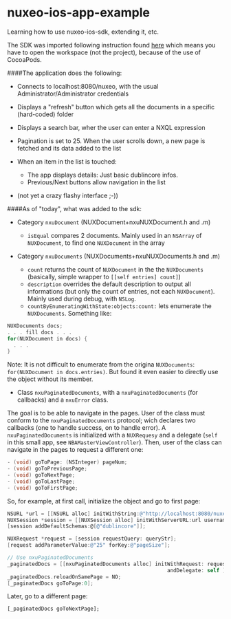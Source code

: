nuxeo-ios-app-example
=====================

Learning how to use nuxeo-ios-sdk, extending it, etc.

The SDK was imported following instruction found [here](http://doc.nuxeo.com/x/2Ir1) which means you have to open the workspace (not the project), because of the use of CocoaPods.

####The application does the following:

* Connects to localhost:8080/nuxeo, with the usual Administrator/Administrator credentials

* Displays a "refresh" button which gets all the documents in a specific (hard-coded) folder

* Displays a search bar, wher the user can enter a NXQL expression

* Pagination is set to 25. When the user scrolls down, a new page is fetched and its data added to the list

* When an item in the list is touched:
	* The app displays details: Just basic dublincore infos.
	* Previous/Next buttons allow navigation in the list

* (not yet a crazy flashy interface ;-))

 

####As of "today", what was added to the sdk:

* Category `nxuDocument` (NUXDocument+nxuNUXDocument.h and .m)
    * `isEqual` compares 2 documents. Mainly used in an `NSArray` of `NUXDocument`, to find one `NUXDocument` in the array

* Category `nxuDocuments` (NUXDocuments+nxuNUXDocuments.h and .m)
	* `count` returns the count of `NUXDocument` in the the `NUXDocuments` (basically, simple wrapper to `[[self entries] count]`)
	* `description` overrides the default description to output all informations (but only the count of entries, not each `NUXDocument`). Mainly used during debug, with `NSLog`.
	* `countByEnumeratingWithState:objects:count:` lets enumerate the `NUXDocuments`. Something like:

```objective-c
NUXDocuments docs;
. . . fill docs . . .
for(NUXDocument in docs) {
  . . .
}
```
 Note: It is not difficult to enumerate from the origina `NUXDocuments`: `for(NUXDocument in docs.entries)`. But found it even easier to directly use the object without its member.

* Class `nxuPaginatedDocuments`, with a `nxuPaginatedDocuments` (for callbacks) and a `nxuError` class.

 The goal is to be able to navigate in the pages. User of the class must conform to the `nxuPaginatedDocuments` protocol; wich declares two callbacks (one to handle success, on to handle error). A `nxuPaginatedDocuments` is initialized with a `NUXRequesy` and a delegate (`self` in this small app, see `NBAMasterViewController`). Then, user of the class can navigate in the pages to request a different one:
 
```objective-c
- (void) goToPage: (NSInteger) pageNum;
- (void) goToPreviousPage;
- (void) goToNextPage;
- (void) goToLastPage;
- (void) goToFirstPage;
```

 So, for example, at first call, initialize the object and go to first page:

 
```objective-c
NSURL *url = [[NSURL alloc] initWithString:@"http://localhost:8080/nuxeo"];
NUXSession *session = [[NUXSession alloc] initWithServerURL:url username:@"Administrator" password:@"Administrator"];
[session addDefaultSchemas:@[@"dublincore"]];

NUXRequest *request = [session requestQuery: queryStr];
[request addParameterValue:@"25" forKey:@"pageSize"];

// Use nxuPaginatedDocuments
_paginatedDocs = [[nxuPaginatedDocuments alloc] initWithRequest: request
													andDelegate: self ];
_paginatedDocs.reloadOnSamePage = NO;
[_paginatedDocs goToPage:0];
```

 Later, go to a different page:

`[_paginatedDocs goToNextPage];`

